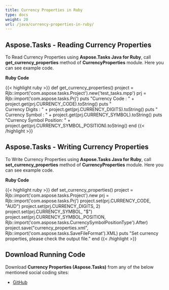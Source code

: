 ```yaml
---
title: Currency Properties in Ruby
type: docs
weight: 20
url: /java/currency-properties-in-ruby/
---
```


## **Aspose.Tasks - Reading Currency Properties**
To Read Currency Properties using **Aspose.Tasks Java for Ruby**, call **get_currency_properties** method of **CurrencyProperties** module. Here you can see example code.

**Ruby Code**

{{< highlight ruby >}}
def get_currency_properties()
    project = Rjb::import('com.aspose.tasks.Project').new('test_tasks.mpp')
    prj = Rjb::import('com.aspose.tasks.Prj')
    puts "Currency Code : " + project.get(prj.CURRENCY_CODE).toString()
    puts "<br>Currency Digits : " + project.get(prj.CURRENCY_DIGITS).toString()
    puts "<br>Currency Symbol : " + project.get(prj.CURRENCY_SYMBOL).toString()
    puts "Currency Symbol Position: " + project.get(prj.CURRENCY_SYMBOL_POSITION).toString()
end
{{< /highlight >}}

## **Aspose.Tasks - Writing Currency Properties**
To Write Currency Properties using **Aspose.Tasks Java for Ruby**, call **set_currency_properties** method of **CurrencyProperties** module. Here you can see example code.

**Ruby Code**

{{< highlight ruby >}}
def set_currency_properties()
    project = Rjb::import('com.aspose.tasks.Project').new
    prj = Rjb::import('com.aspose.tasks.Prj')
    project.set(prj.CURRENCY_CODE, "AUD")
    project.set(prj.CURRENCY_DIGITS, 2)
    project.set(prj.CURRENCY_SYMBOL, "$")
    project.set(prj.CURRENCY_SYMBOL_POSITION, Rjb::import('com.aspose.tasks.CurrencySymbolPositionType').After)
    project.save("currency_properties.xml", Rjb::import('com.aspose.tasks.SaveFileFormat').XML)
    puts "Set currency properties, please check the output file."
end
{{< /highlight >}}

## **Download Running Code**
Download **Currency Properties (Aspose.Tasks)** from any of the below mentioned social coding sites:

- [GitHub](https://github.com/aspose-tasks/Aspose.Tasks-for-Java/blob/master/Plugins/Aspose_Tasks_Java_for_Ruby/lib/asposetasksjava/Projects/currencyproperties.rb)
